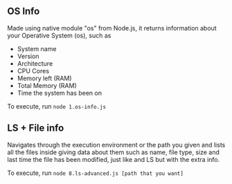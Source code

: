 
<H2> OS Info </H2>
<p>Made using native module "os" from Node.js, it returns information about your Operative System (os), such as</p>

- System name
- Version
- Architecture
- CPU Cores
- Memory left (RAM)
- Total Memory (RAM)
- Time the system has been on

To execute, run `node 1.os-info.js`


<H2> LS + File info </H2>
<p>Navigates through the execution environment or the path you given and lists all the files inside giving data about them such as name, file type, size and last time the file has been modified, just like and LS but with the extra info.</p>

To execute, run `node 8.ls-advanced.js [path that you want]`
